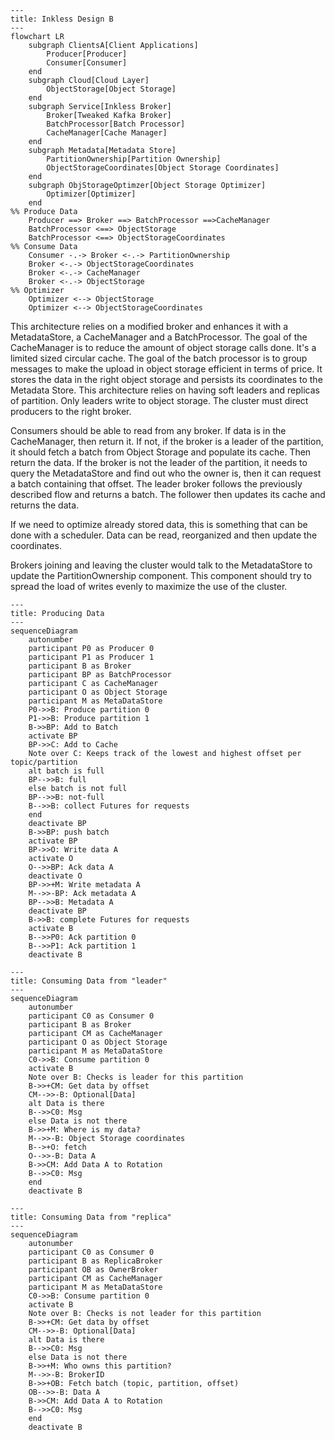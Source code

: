 ```mermaid
---
title: Inkless Design B
---
flowchart LR
    subgraph ClientsA[Client Applications]
        Producer[Producer]
        Consumer[Consumer]
    end
    subgraph Cloud[Cloud Layer]
        ObjectStorage[Object Storage]
    end
    subgraph Service[Inkless Broker]
        Broker[Tweaked Kafka Broker]
        BatchProcessor[Batch Processor]
        CacheManager[Cache Manager]
    end
    subgraph Metadata[Metadata Store]
        PartitionOwnership[Partition Ownership]
        ObjectStorageCoordinates[Object Storage Coordinates]
    end
    subgraph ObjStorageOptimzer[Object Storage Optimizer]
        Optimizer[Optimizer]
    end
%% Produce Data
    Producer ==> Broker ==> BatchProcessor ==>CacheManager
    BatchProcessor <==> ObjectStorage
    BatchProcessor <==> ObjectStorageCoordinates
%% Consume Data
    Consumer -.-> Broker <-.-> PartitionOwnership 
    Broker <-.-> ObjectStorageCoordinates
    Broker <-.-> CacheManager
    Broker <-.-> ObjectStorage
%% Optimizer
    Optimizer <--> ObjectStorage
    Optimizer <--> ObjectStorageCoordinates
```
This architecture relies on a modified broker and enhances it with a MetadataStore, a CacheManager and a BatchProcessor.
The goal of the CacheManager is to reduce the amount of object storage calls done. It's a limited sized circular cache.
The goal of the batch processor is to group messages to make the upload in object storage efficient in terms of price.
It stores the data in the right object storage and persists its coordinates to the Metadata Store.
This architecture relies on having soft leaders and replicas of partition. Only leaders write to object storage.
The cluster must direct producers to the right broker.

Consumers should be able to read from any broker. If data is in the CacheManager, then return it. If not, if the broker 
is a leader of the partition, it should fetch a batch from Object Storage and populate its cache. Then return the data.
If the broker is not the leader of the partition, it needs to query the MetadataStore and find out who the owner is, then
it can request a batch containing that offset. The leader broker follows the previously described flow and returns a batch.
The follower then updates its cache and returns the data.

If we need to optimize already stored data, this is something that can be done with a scheduler. Data can be read,
reorganized and then update the coordinates.

Brokers joining and leaving the cluster would talk to the MetadataStore to update the PartitionOwnership component.
This component should try to spread the load of writes evenly to maximize the use of the cluster.

```mermaid
---
title: Producing Data
---
sequenceDiagram
    autonumber
    participant P0 as Producer 0
    participant P1 as Producer 1
    participant B as Broker
    participant BP as BatchProcessor
    participant C as CacheManager
    participant O as Object Storage
    participant M as MetaDataStore
    P0->>B: Produce partition 0
    P1->>B: Produce partition 1
    B->>BP: Add to Batch
    activate BP
    BP->>C: Add to Cache
    Note over C: Keeps track of the lowest and highest offset per topic/partition
    alt batch is full
    BP-->>B: full
    else batch is not full
    BP-->>B: not-full
    B-->>B: collect Futures for requests
    end
    deactivate BP
    B->>BP: push batch
    activate BP
    BP->>O: Write data A
    activate O
    O-->>BP: Ack data A
    deactivate O
    BP->>+M: Write metadata A
    M-->>-BP: Ack metadata A
    BP-->>B: Metadata A
    deactivate BP
    B->>B: complete Futures for requests
    activate B
    B-->>P0: Ack partition 0
    B-->>P1: Ack partition 1
    deactivate B
```
```mermaid
---
title: Consuming Data from "leader"
---
sequenceDiagram
    autonumber
    participant C0 as Consumer 0
    participant B as Broker
    participant CM as CacheManager
    participant O as Object Storage
    participant M as MetaDataStore
    C0->>B: Consume partition 0
    activate B
    Note over B: Checks is leader for this partition
    B->>+CM: Get data by offset
    CM-->>-B: Optional[Data]
    alt Data is there
    B-->>C0: Msg
    else Data is not there
    B->>+M: Where is my data?
    M-->>-B: Object Storage coordinates
    B-->+O: fetch
    O-->>-B: Data A
    B->>CM: Add Data A to Rotation
    B-->>C0: Msg
    end
    deactivate B    
```
```mermaid
---
title: Consuming Data from "replica"
---
sequenceDiagram
    autonumber
    participant C0 as Consumer 0
    participant B as ReplicaBroker
    participant OB as OwnerBroker
    participant CM as CacheManager
    participant M as MetaDataStore
    C0->>B: Consume partition 0
    activate B
    Note over B: Checks is not leader for this partition
    B->>+CM: Get data by offset
    CM-->>-B: Optional[Data]
    alt Data is there
    B-->>C0: Msg
    else Data is not there
    B->>+M: Who owns this partition?
    M-->>-B: BrokerID
    B->>+OB: Fetch batch (topic, partition, offset)
    OB-->>-B: Data A
    B->>CM: Add Data A to Rotation
    B-->>C0: Msg
    end
    deactivate B
```